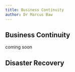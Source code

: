 ```yaml
---
title: Business Continuity
author: Dr Marcus Baw
---
```


## Business Continuity

coming soon

## Disaster Recovery
